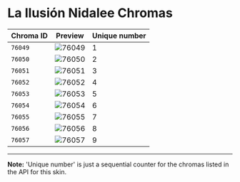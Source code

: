 # La Ilusión Nidalee Chromas

| Chroma ID | Preview | Unique number |
|---|---|---|
| `76049` | ![76049](https://raw.communitydragon.org/latest/plugins/rcp-be-lol-game-data/global/default/v1/champion-chroma-images/76/76049.png) | 1 |
| `76050` | ![76050](https://raw.communitydragon.org/latest/plugins/rcp-be-lol-game-data/global/default/v1/champion-chroma-images/76/76050.png) | 2 |
| `76051` | ![76051](https://raw.communitydragon.org/latest/plugins/rcp-be-lol-game-data/global/default/v1/champion-chroma-images/76/76051.png) | 3 |
| `76052` | ![76052](https://raw.communitydragon.org/latest/plugins/rcp-be-lol-game-data/global/default/v1/champion-chroma-images/76/76052.png) | 4 |
| `76053` | ![76053](https://raw.communitydragon.org/latest/plugins/rcp-be-lol-game-data/global/default/v1/champion-chroma-images/76/76053.png) | 5 |
| `76054` | ![76054](https://raw.communitydragon.org/latest/plugins/rcp-be-lol-game-data/global/default/v1/champion-chroma-images/76/76054.png) | 6 |
| `76055` | ![76055](https://raw.communitydragon.org/latest/plugins/rcp-be-lol-game-data/global/default/v1/champion-chroma-images/76/76055.png) | 7 |
| `76056` | ![76056](https://raw.communitydragon.org/latest/plugins/rcp-be-lol-game-data/global/default/v1/champion-chroma-images/76/76056.png) | 8 |
| `76057` | ![76057](https://raw.communitydragon.org/latest/plugins/rcp-be-lol-game-data/global/default/v1/champion-chroma-images/76/76057.png) | 9 |

---

**Note:** 'Unique number' is just a sequential counter for the chromas listed in the API for this skin.